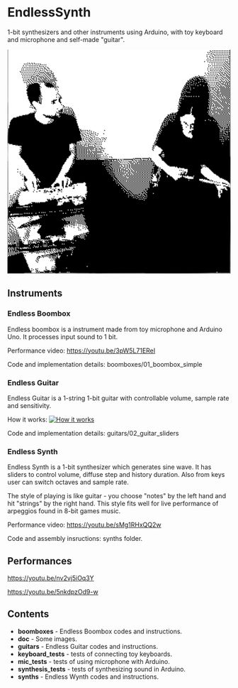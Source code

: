# EndlessSynth
1-bit synthesizers and other instruments using Arduino,
with toy keyboard and microphone and self-made "guitar".

 ![Perf image](https://raw.githubusercontent.com/EndlessBits/EndlessSynth/main/doc/perf-2021-02-18-12h20m.png)
  
## Instruments

### Endless Boombox 

Endless boombox is a instrument made from toy microphone and Arduino Uno. 
It processes input sound to 1 bit.

Performance video: https://youtu.be/3pW5L71EReI

Code and implementation details: boomboxes/01_boombox_simple


### Endless Guitar

Endless Guitar is a 1-string 1-bit guitar with controllable volume, sample rate and sensitivity.

How it works: 
[![How it works](https://img.youtube.com/vi/v=se3GxTyyy_U/0.jpg)](https://www.youtube.com/watch?v=v=se3GxTyyy_U)

Code and implementation details: guitars/02_guitar_sliders

### Endless Synth

Endless Synth is a 1-bit synthesizer which generates sine wave.
It has sliders to control volume, diffuse step and history duration.
Also from keys user can switch octaves and sample rate.

The style of playing is like guitar - you choose "notes" by the left hand and hit "strings" by the right hand.
This style fits well for live performance of arpeggios found in 8-bit games music.

Performance video: https://youtu.be/sMg1RHxQQ2w

Code and assembly insructions: synths folder.


## Performances

 https://youtu.be/nv2vj5iOq3Y 
 
 https://youtu.be/5nkdpzOd9-w 

 

## Contents

* **boomboxes** - Endless Boombox codes and instructions.
* **doc** - Some images.
* **guitars** - Endless Guitar codes and instructions.
* **keyboard_tests** - tests of connecting toy keyboards.
* **mic_tests** - tests of using microphone with Arduino.
* **synthesis_tests** - tests of synthesizing sound in Arduino.
* **synths** - Endless Wynth codes and instructions.

